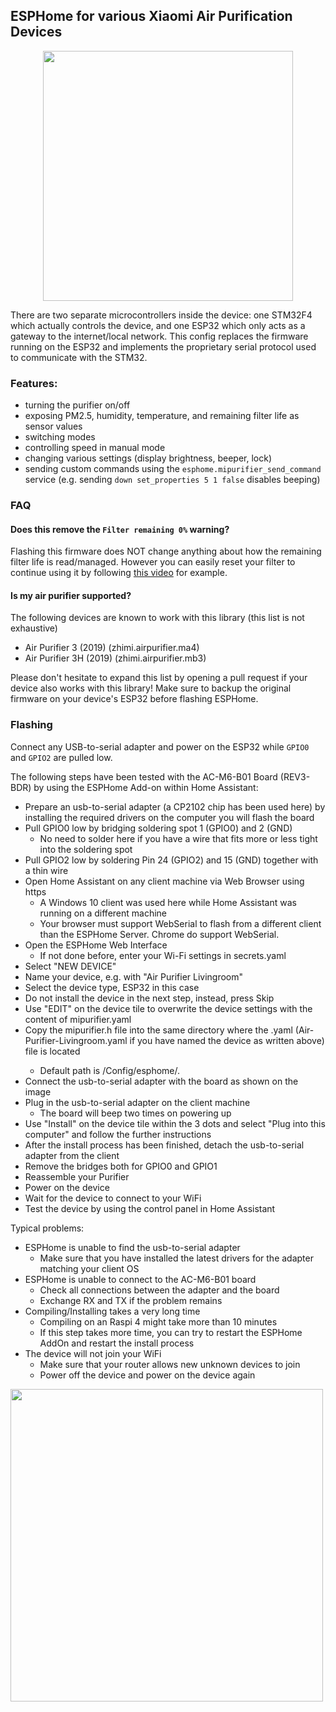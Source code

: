 ## ESPHome for various Xiaomi Air Purification Devices

<p align="center"><img src="https://user-images.githubusercontent.com/36965186/219659691-6d8e733f-ae2f-4480-80ee-f5e90c9bd8f8.jpeg" width="400"></p>

There are two separate microcontrollers inside the device: one STM32F4 which actually controls the device, and one ESP32 which only acts as a gateway to the internet/local network. This config replaces the firmware running on the ESP32 and implements the proprietary serial protocol used to communicate with the STM32.

### Features:
- turning the purifier on/off
- exposing PM2.5, humidity, temperature, and remaining filter life as sensor values
- switching modes
- controlling speed in manual mode
- changing various settings (display brightness, beeper, lock)
- sending custom commands using the `esphome.mipurifier_send_command` service (e.g. sending `down set_properties 5 1 false` disables beeping)

### FAQ
#### Does this remove the `Filter remaining 0%` warning?
Flashing this firmware does NOT change anything about how the remaining filter life is read/managed. However you can easily reset your filter to continue using it by following [this video](https://www.youtube.com/watch?v=usiX_J9Yy2o) for example.

#### Is my air purifier supported?
The following devices are known to work with this library (this list is not exhaustive)
- Air Purifier 3 (2019) (zhimi.airpurifier.ma4)
- Air Purifier 3H (2019) (zhimi.airpurifier.mb3)

Please don't hesitate to expand this list by opening a pull request if your device also works with this library! Make sure to backup the original firmware on your device's ESP32 before flashing ESPHome.

### Flashing
Connect any USB-to-serial adapter and power on the ESP32 while `GPIO0` and `GPIO2` are pulled low.

The following steps have been tested with the AC-M6-B01 Board (REV3-BDR) by using the ESPHome Add-on within Home Assistant:
- Prepare an usb-to-serial adapter (a CP2102 chip has been used here) by installing the required drivers on the computer you will flash the board
- Pull GPIO0 low by bridging soldering spot 1 (GPIO0) and 2 (GND) 
  - No need to solder here if you have a wire that fits more or less tight into the soldering spot
- Pull GPIO2 low by soldering Pin 24 (GPIO2) and 15 (GND) together with a thin wire
- Open Home Assistant on any client machine via Web Browser using https
  - A Windows 10 client was used here while Home Assistant was running on a different machine
  - Your browser must support WebSerial to flash from a different client than the ESPHome Server. Chrome do support WebSerial.
- Open the ESPHome Web Interface 
  - If not done before, enter your Wi-Fi settings in secrets.yaml
- Select "NEW DEVICE" 
- Name your device, e.g. with "Air Purifier Livingroom"
- Select the device type, ESP32 in this case
- Do not install the device in the next step, instead, press Skip
- Use "EDIT" on the device tile to overwrite the device settings with the content of mipurifier.yaml
- Copy the mipurifier.h file into the same directory where the <your-device>.yaml (Air-Purifier-Livingroom.yaml if you have named the device as written above) file is located
  - Default path is /Config/esphome/. 
- Connect the usb-to-serial adapter with the board as shown on the image
- Plug in the usb-to-serial adapter on the client machine
  - The board will beep two times on powering up
- Use "Install" on the device tile within the 3 dots and select "Plug into this computer" and follow the further instructions
- After the install process has been finished, detach the usb-to-serial adapter from the client
- Remove the bridges both for GPIO0 and GPIO1
- Reassemble your Purifier
- Power on the device
- Wait for the device to connect to your WiFi
- Test the device by using the control panel in Home Assistant


Typical problems:
- ESPHome is unable to find the usb-to-serial adapter
  - Make sure that you have installed the latest drivers for the adapter matching your client OS
- ESPHome is unable to connect to the AC-M6-B01 board
  - Check all connections between the adapter and the board
  - Exchange RX and TX if the problem remains
- Compiling/Installing takes a very long time
  - Compiling on an Raspi 4 might take more than 10 minutes
  - If this step takes more time, you can try to restart the ESPHome AddOn and restart the install process
- The device will not join your WiFi
  - Make sure that your router allows new unknown devices to join
  - Power off the device and power on the device again

<image src="https://user-images.githubusercontent.com/36965186/218741519-1f2bf1ba-cb44-488f-9ee8-803aed071dc3.jpeg" width=500>
